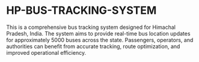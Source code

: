 # HP-BUS-TRACKING-SYSTEM
This is a comprehensive bus tracking system designed for Himachal Pradesh, India. The system aims to provide real-time bus location updates for approximately 5000 buses across the state. Passengers, operators, and authorities can benefit from accurate tracking, route optimization, and improved operational efficiency.
